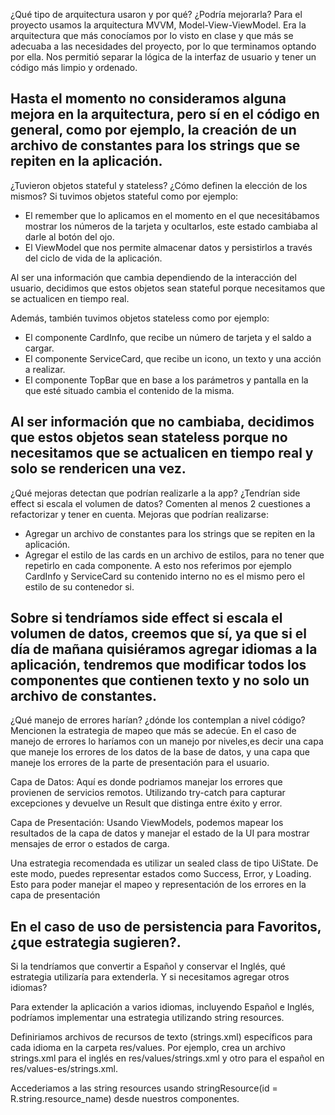 ¿Qué tipo de arquitectura usaron y por qué? ¿Podría mejorarla?
Para el proyecto usamos la arquitectura MVVM, Model-View-ViewModel.
Era la arquitectura que más conocíamos por lo visto en clase y que más se adecuaba a las necesidades del proyecto, por lo que terminamos optando por ella.
Nos permitió separar la lógica de la interfaz de usuario y tener un código más limpio y ordenado.

Hasta el momento no consideramos alguna mejora en la arquitectura, pero sí en el código en general, como por ejemplo, la creación de un archivo de constantes para los strings que se repiten en la aplicación.
--------------------------------------------------------------------------------------------------------------------------------------------------------------------------------------------------------------------------------

¿Tuvieron objetos stateful y stateless? ¿Cómo definen la elección de los mismos?
Si tuvimos objetos stateful como por ejemplo:
- El remember que lo aplicamos en el momento en el que necesitábamos mostrar los números de la tarjeta y ocultarlos, este estado cambiaba al darle al botón del ojo.
- El ViewModel que nos permite almacenar datos y persistirlos a través del ciclo de vida de la aplicación.

Al ser una información que cambia dependiendo de la interacción del usuario, decidimos que estos objetos sean stateful porque necesitamos que se actualicen en tiempo real.

Además, también tuvimos objetos stateless como por ejemplo:
- El componente CardInfo, que recibe un número de tarjeta y el saldo a cargar.
- El componente ServiceCard, que recibe un icono, un texto y una acción a realizar.
- El componente TopBar que en base a los parámetros y pantalla en la que esté situado cambia el contenido de la misma.

Al ser información que no cambiaba, decidimos que estos objetos sean stateless porque no necesitamos que se actualicen en tiempo real y solo se rendericen una vez.
--------------------------------------------------------------------------------------------------------------------------------------------------------------------------------------------------------------------------------

¿Qué mejoras detectan que podrían realizarle a la app? ¿Tendrían side effect si escala el volumen de datos? Comenten al menos 2 cuestiones a refactorizar y tener en cuenta.
Mejoras que podrían realizarse:
 - Agregar un archivo de constantes para los strings que se repiten en la aplicación.
 - Agregar el estilo de las cards en un archivo de estilos, para no tener que repetirlo en cada componente. 
   A esto nos referimos por ejemplo CardInfo y ServiceCard su contenido interno no es el mismo pero el estilo de su contenedor si.

Sobre si tendríamos side effect si escala el volumen de datos, creemos que sí, ya que si el día de mañana quisiéramos agregar idiomas a la aplicación, tendremos que modificar todos los componentes que contienen texto y no solo un archivo de constantes.
--------------------------------------------------------------------------------------------------------------------------------------------------------------------------------------------------------------------------------

¿Qué manejo de errores harían? ¿dónde los contemplan a nivel código? Mencionen la estrategia de mapeo que más se adecúe.
En el caso de manejo de errores lo haríamos con un manejo por niveles,es decir una capa que maneje los errores de los datos de la base de datos, y una capa que maneje los errores de la parte de presentación para el usuario.

Capa de Datos: Aquí es donde podriamos manejar los errores que provienen de servicios remotos. Utilizando try-catch para capturar excepciones y devuelve un Result que distinga entre éxito y error.

Capa de Presentación: Usando ViewModels, podemos mapear los resultados de la capa de datos y manejar el estado de la UI para mostrar mensajes de error o estados de carga.

Una estrategia recomendada es utilizar un sealed class de tipo UiState. De este modo, puedes representar estados como Success, Error, y Loading. Esto para poder manejar el mapeo y representación de los errores en la capa de presentación

En el caso de uso de persistencia para Favoritos, ¿que estrategia sugieren?.
--------------------------------------------------------------------------------------------------------------------------------------------------------------------------------------------------------------------------------

Si la tendríamos que convertir a Español y conservar el Inglés, qué estrategia utilizaría para extenderla. Y si necesitamos agregar otros idiomas?

Para extender la aplicación a varios idiomas, incluyendo Español e Inglés, podríamos implementar una estrategia utilizando string resources.

Definiriamos archivos de recursos de texto (strings.xml) específicos para cada idioma en la carpeta res/values. Por ejemplo, crea un archivo strings.xml para el inglés en res/values/strings.xml y otro para el español en res/values-es/strings.xml.

Accederiamos a las string resources usando stringResource(id = R.string.resource_name) desde nuestros componentes. 
